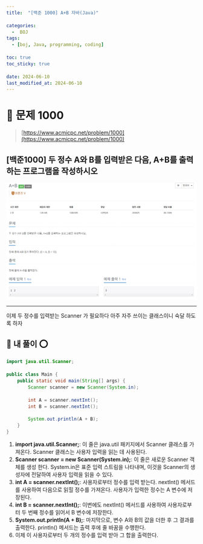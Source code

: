 ```yaml
---
title:  "[백준 1000] A+B 자바(Java)"

categories:
  -  BOJ
tags:
  - [boj, Java, programming, coding]

toc: true
toc_sticky: true

date: 2024-06-10
last_modified_at: 2024-06-10
---
```


# 🚀 문제 1000

> [https://www.acmicpc.net/problem/1000](https://www.acmicpc.net/problem/1000)


## [백준1000] 두 정수 A와 B를 입력받은 다음, A+B를 출력하는 프로그램을 작성하시오

![백준1000](/assets/images/boj1000.png)

---

이제 두 정수를 입력받는 Scanner 가 필요하다 아주 자주 쓰이는 클래스이니 숙달 하도록 하자

## 🚀 내 풀이 ⭕

```java
import java.util.Scanner;

public class Main {
    public static void main(String[] args) {
        Scanner scanner = new Scanner(System.in);
        
        int A = scanner.nextInt();
        int B = scanner.nextInt();
        
        System.out.println(A + B);
    }
}
```

1. **import java.util.Scanner;**: 이 줄은 java.util 패키지에서 Scanner 클래스를 가져온다. Scanner 클래스는 사용자 입력을 읽는 데 사용된다.
2. **Scanner scanner = new Scanner(System.in);**: 이 줄은 새로운 Scanner 객체를 생성 한다. System.in은 표준 입력 스트림을 나타내며, 이것을 Scanner의 생성자에 전달하여 사용자 입력을 읽을 수 있다.
3. **int A = scanner.nextInt();**: 사용자로부터 정수를 입력 받는다. nextInt() 메서드를 사용하여 다음으로 읽힐 정수를 가져온다. 사용자가 입력한 정수는 A 변수에 저장된다.
4. **int B = scanner.nextInt();**: 이번에도 nextInt() 메서드를 사용하여 사용자로부터 두 번째 정수를 읽어서 B 변수에 저장한다.
5. **System.out.println(A + B);**: 마지막으로, 변수 A와 B의 값을 더한 후 그 결과를 출력한다. println() 메서드는 출력 후에 줄 바꿈을 수행한다.
6. 이제 이 사용자로부터 두 개의 정수를 입력 받아 그 합을 출력한다.






